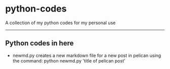 # python-codes
A collection of my python codes for my personal use

-----------------------------------------------------
## Python codes in here
- newmd.py
creates a new markdown file for a new post in pelican using the command:
  python newmd.py 'title of pelican post'

